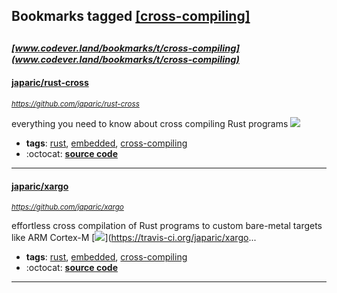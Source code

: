 ## Bookmarks tagged [[cross-compiling]](https://www.codever.land/search?q=[cross-compiling])

_<sup><sup>[www.codever.land/bookmarks/t/cross-compiling](www.codever.land/bookmarks/t/cross-compiling)</sup></sup>_
---
#### [japaric/rust-cross](https://github.com/japaric/rust-cross)
_<sup>https://github.com/japaric/rust-cross</sup>_

everything you need to know about cross compiling Rust programs [<img src="https://api.travis-ci.org/japaric/rust-cross.svg?branch=master">](https://travis-ci.org/japaric/rust-cross)
* **tags**: [rust](../tagged/rust.md), [embedded](../tagged/embedded.md), [cross-compiling](../tagged/cross-compiling.md)
* :octocat: **[source code](https://github.com/japaric/rust-cross)**
---
#### [japaric/xargo](https://github.com/japaric/xargo)
_<sup>https://github.com/japaric/xargo</sup>_

effortless cross compilation of Rust programs to custom bare-metal targets like ARM Cortex-M [<img src="https://api.travis-ci.org/japaric/xargo.svg?branch=master">](https://travis-ci.org/japaric/xargo...
* **tags**: [rust](../tagged/rust.md), [embedded](../tagged/embedded.md), [cross-compiling](../tagged/cross-compiling.md)
* :octocat: **[source code](https://github.com/japaric/xargo)**
---
